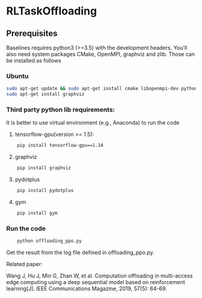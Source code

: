 # RLTaskOffloading

## Prerequisites 
Baselines requires python3 (>=3.5) with the development headers. You'll also need system packages CMake, OpenMPI, graphviz and zlib. Those can be installed as follows
### Ubuntu 
    
```bash
sudo apt-get update && sudo apt-get install cmake libopenmpi-dev python3-dev zlib1g-dev
sudo apt-get install graphviz
```

### Third party python lib requirements:
It is better to use virtual environment (e.g., Anaconda) to run the code

1. tensorflow-gpu(version >= 1.5):
```bash
	pip install tensorflow-gpu==1.14
```
2. graphviz
```bash
	pip install graphviz
```

3. pydotplus
```bash
	pip install pydotplus
```

4. gym
```bash
	pip install gym
```

### Run the code
```bash
	python offloading_ppo.py
```

Get the result from the log file defined in offloading_ppo.py. 

Related paper:

Wang J, Hu J, Min G, Zhan W, et al. Computation offloading in multi-access edge computing using a deep sequential model based on reinforcement learning[J]. IEEE Communications Magazine, 2019, 57(5): 64-69.

